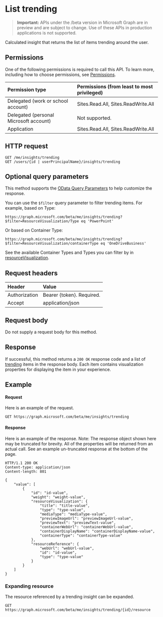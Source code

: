 # List trending

> **Important:** APIs under the /beta version in Microsoft Graph are in preview and are subject to change. Use of these APIs in production applications is not supported.

Calculated insight that returns the list of items trending around the user.

## Permissions
One of the following permissions is required to call this API. To learn more, including how to choose permissions, see [Permissions](/graph/permissions_reference).


|Permission type      | Permissions (from least to most privileged)              |
|:--------------------|:---------------------------------------------------------|
|Delegated (work or school account) | Sites.Read.All, Sites.ReadWrite.All    |
|Delegated (personal Microsoft account) | Not supported.    |
|Application | Sites.Read.All, Sites.ReadWrite.All |

## HTTP request
```http
GET /me/insights/trending
GET /users/{id | userPrincipalName}/insights/trending
```

## Optional query parameters
This method supports the [OData Query Parameters](https://developer.microsoft.com/graph/docs/concepts/query_parameters) to help customize the response.

You can use the `$filter` query parameter to filter trending items. For example, based on Type:

`https://graph.microsoft.com/beta/me/insights/trending?$filter=ResourceVisualization/Type eq 'PowerPoint'`

Or based on Container Type:

`https://graph.microsoft.com/beta/me/insights/trending?$filter=ResourceVisualization/containerType eq 'OneDriveBusiness'`

See the available Container Types and Types you can filter by in [resourceVisualization](../resources/insights_resourceVisualization.md).


## Request headers
| Header       |  Value|
|:-------------|:------|
| Authorization  | Bearer {token}. Required.|
| Accept  | application/json|

## Request body
Do not supply a request body for this method.

## Response

If successful, this method returns a `200 OK` response code and a list of [trending](../resources/insights_trending.md) items in the response body. Each item contains visualization properties for displaying the item in your experience.

## Example
#### Request
Here is an example of the request.
```http
GET https://graph.microsoft.com/beta/me/insights/trending
```
#### Response
Here is an example of the response. Note: The response object shown here may be truncated for brevity. All of the properties will be returned from an actual call. See an example un-truncated response at the bottom of the page.
```http
HTTP/1.1 200 OK
Content-type: application/json
Content-length: 801

{
    "value": [
        {
            "id": "id-value",
            "weight": "weight-value",
            "resourceVisualization": {
                "title": "title-value",
                "type": "type-value",
                "mediaType": "mediaType-value",
                "previewImageUrl": "previewImageUrl-value",
                "previewText": "previewText-value",
                "containerWebUrl": "containerWebUrl-value",
                "containerDisplayName": "containerDisplayName-value",
                "containerType": "containerType-value"
            },
            "resourceReference": {
                "webUrl": "webUrl-value",
                "id": "id-value",
                "type": "type-value"
            }
        }
    ]
}
```

### Expanding resource
The resource referenced by a trending insight can be expanded.
```http
GET https://graph.microsoft.com/beta/me/insights/trending/{id}/resource
```
